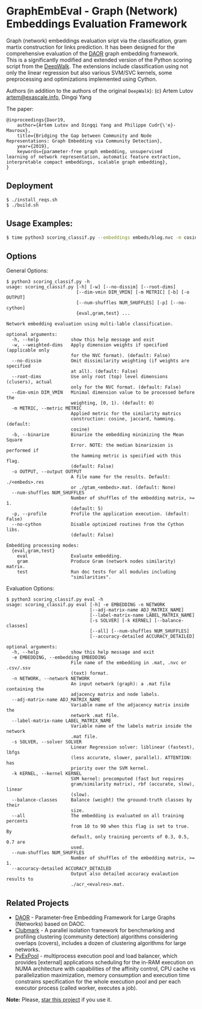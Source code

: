 # GraphEmbEval - Graph (Network) Embeddings Evaluation Framework
Graph (network) embeddings evaluation sript via the classification, gram martix construction for links prediction. It has been designed for the comprehensive evaluation of the [DAOR](https://github.com/eXascaleInfolab/daor) graph embedding framework.   
This is a significantly modified and extended version of the Python scoring script from the [DeepWalk](https://github.com/phanein/deepwalk/). The extensions include classification using not only the linear regression but also various SVM/SVC kernels, some preprocessing and optimizations implemented using Cython.

Authors (in addition to the authors of the original `DeepWalk`): (c) Artem Lutov <artem@exascale.info>, Dingqi Yang

The paper:
```
@inproceedings{Daor19,
	author={Artem Lutov and Dingqi Yang and Philippe Cudr{\'e}-Mauroux},
	title={Bridging the Gap between Community and Node Representations: Graph Embedding via Community Detection},
	year={2019},
	keywords={parameter-free graph embedding, unsupervised
learning of network representation, automatic feature extraction,
interpretable compact embeddings, scalable graph embedding},
}
```

## Deployment

```
$ ./install_reqs.sh
$ ./build.sh
```

## Usage Examples:
```sh
$ time python3 scoring_classif.py --embeddings embeds/blog.nvc -m cosine -o res/blog.res eval -s liblinear --num-shuffles 3 --network graphs/blog.mat
```
<!--
$ nohup ./exectime python3 scoring_classif.py -m hamming -o res/daoc.res eval --embedding embeds_daoc/youtube_grv_bsp32_Ssd-bg-g_1067.nvc --network graphs/youtube.mat > res/daoc_youtube_grv_bsp32_Ssd-bg-g_1067_mh.log 2> res/daoc_youtube_grv_bsp32_Ssd-bg-g_1067_mh.err &
$ ./run.sh -m cosine -a 'deepwalk harp-line' -e 128
-->

## Options
General Options:
```
$ python3 scoring_classif.py -h
usage: scoring_classif.py [-h] [-w] [--no-dissim] [--root-dims]
                          [--dim-vmin DIM_VMIN] [-m METRIC] [-b] [-o OUTPUT]
                          [--num-shuffles NUM_SHUFFLES] [-p] [--no-cython]
                          {eval,gram,test} ...

Network embedding evaluation using multi-lable classification.

optional arguments:
  -h, --help            show this help message and exit
  -w, --weighted-dims   Apply dimension weights if specified (applicable only
                        for the NVC format). (default: False)
  --no-dissim           Omit dissimilarity weighting (if weights are specified
                        at all). (default: False)
  --root-dims           Use only root (top) level dimensions (clusers), actual
                        only for the NVC format. (default: False)
  --dim-vmin DIM_VMIN   Minimal dimension value to be processed before the
                        weighting, [0, 1). (default: 0)
  -m METRIC, --metric METRIC
                        Applied metric for the similarity matrics
                        construction: cosine, jaccard, hamming. (default:
                        cosine)
  -b, --binarize        Binarize the embedding minimizing the Mean Square
                        Error. NOTE: the median binarizaion is performed if
                        the hamming metric is specified with this flag.
                        (default: False)
  -o OUTPUT, --output OUTPUT
                        A file name for the results. Default: ./<embeds>.res
                        or ./gtam_<embeds>.mat. (default: None)
  --num-shuffles NUM_SHUFFLES
                        Number of shuffles of the embedding matrix, >= 1.
                        (default: 5)
  -p, --profile         Profile the application execution. (default: False)
  --no-cython           Disable optimized routines from the Cython libs.
                        (default: False)

Embedding processing modes:
  {eval,gram,test}
    eval                Evaluate embedding.
    gram                Produce Gram (network nodes similarity) matrix.
    test                Run doc tests for all modules including
                        "similarities".
```

Evaluation Options:
```
$ python3 scoring_classif.py eval -h
usage: scoring_classif.py eval [-h] -e EMBEDDING -n NETWORK
                               [--adj-matrix-name ADJ_MATRIX_NAME]
                               [--label-matrix-name LABEL_MATRIX_NAME]
                               [-s SOLVER] [-k KERNEL] [--balance-classes]
                               [--all] [--num-shuffles NUM_SHUFFLES]
                               [--accuracy-detailed ACCURACY_DETAILED]

optional arguments:
  -h, --help            show this help message and exit
  -e EMBEDDING, --embedding EMBEDDING
                        File name of the embedding in .mat, .nvc or .csv/.ssv
                        (text) format.
  -n NETWORK, --network NETWORK
                        An input network (graph): a .mat file containing the
                        adjacency matrix and node labels.
  --adj-matrix-name ADJ_MATRIX_NAME
                        Variable name of the adjacency matrix inside the
                        network .mat file.
  --label-matrix-name LABEL_MATRIX_NAME
                        Variable name of the labels matrix inside the network
                        .mat file.
  -s SOLVER, --solver SOLVER
                        Linear Regression solver: liblinear (fastest), lbfgs
                        (less accurate, slower, parallel). ATTENTION: has
                        priority over the SVM kernel.
  -k KERNEL, --kernel KERNEL
                        SVM kernel: precomputed (fast but requires
                        gram/similarity matrix), rbf (accurate, slow), linear
                        (slow).
  --balance-classes     Balance (weight) the grouund-truth classes by their
                        size.
  --all                 The embedding is evaluated on all training percents
                        from 10 to 90 when this flag is set to true. By
                        default, only training percents of 0.3, 0.5, 0.7 are
                        used.
  --num-shuffles NUM_SHUFFLES
                        Number of shuffles of the embedding matrix, >= 1.
  --accuracy-detailed ACCURACY_DETAILED
                        Output also detailed accuracy evalaution results to
                        ./acr_<evalres>.mat.
```


## Related Projects

- [DAOR](https://github.com/eXascaleInfolab/daor)  - Parameter-free Embedding Framework for Large Graphs (Networks) based on DAOC.
- [Clubmark](https://github.com/eXascaleInfolab/clubmark) - A parallel isolation framework for benchmarking and profiling clustering (community detection) algorithms considering overlaps (covers), includes a dozen of clustering algorithms for large networks.
- [PyExPool](https://github.com/eXascaleInfolab/PyExPool)  - multiprocess execution pool and load balancer, which provides [external] applications scheduling for the in-RAM execution on NUMA architecture with capabilities of the affinity control, CPU cache vs parallelization maximization, memory consumption and execution time constrains specification for the whole execution pool and per each executor process (called worker, executes a job).

**Note:** Please, [star this project](https://github.com/eXascaleInfolab/GraphEmbEval) if you use it.
